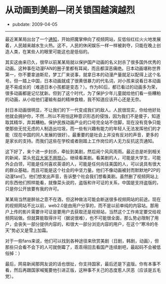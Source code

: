 # 从动画到美剧—闭关锁国越演越烈

- pubdate: 2009-04-05

--------------------------


最近某某局出台了一个[通知](http://news.163.com/09/0402/02/55S4IQPO0001124J.html)，开始把魔掌伸向了视频网站，反低俗红红火火地发展着，人民越来越水生火热。这不，人民的休闲娱乐一样一样被剥夺，只能在晚上创造人类，在某些人的眼里可能这也是低俗的。

其实这由来已久，很早以前某某局就以保护国产动画的名义封杀了很多国外优秀的动画。这种事在动漫FAN的圈子里都有耳闻，而且都深恶痛绝。日本动画堪称世界第一，你不要拿迪斯尼，梦工厂来说事，就拿日本的动漫产量就足以配得上这个名号。但一踏上中国，日本动画就成了很黄很暴力的代名词，对小孩来说看日本动画是不易成长的（难道日本小孩都是变态？）。作为80后，都已看过的动画多为荣，很多动画都是记忆犹新。但到了这个时代，为了保护少年儿童就给他们看一些糟粕的动画，从小给他们灌输有益的精神食粮，我不知道应该开心还是无奈。

封日本动画很明显，不让我们的下一代变成我们的敌人。人民很现实，你给他好处他就会拥护你，不然...所以不用怕这种意识形态的侵蚀，因为我们不是傻子，知道取其精华，弃其糟粕。保护民族动画产业的口号完全站不住脚，现在没有竞争只能使那些无忧无虑的人制造出垃圾，而一些有兴趣有能力的年轻人无法发挥他们的才能（现在中国的同人发展的很好）。最重要的是社会上并没有反对的声音，更多的是家长的支持。而我们这些在学校或者刚踏上工作岗位的人无力反抗这页通知。

这下好了，来个进一步封杀，牵扯到美剧，然后闹个风风雨雨。最近总是听到相关的新闻，菜头[号召大家不用担心](http://www.hecaitou.net/?p=5230)，继续看美剧。看美剧的人，可能是大学生，可能外企白领，可能是任何喜欢英语的人，可能是任何向往美国的人，可以说具有很大的群众基础，而且可能是这个社会的中坚力量。他们不像动画被封而默默地P2P的动漫fan们，他们想发出声音，告诉整个社会我们想看美剧。虽然删了视频网站上的东西他们照样能看，就像菜头说的，盗版和许可证的关系，中国是支持盗版的，只是你公开放要有我的许可。

某某局当然是醉翁之意不在酒，但这种做法可能会断送很多视频网站的前途。现在的视频网站不比以前，web2.0是由用户分享的，而不是以前单纯的内容站。那用户上传的影片需要许可证是要用户去获取还是视频站，当然这个工作肯定要交给视频网站做。但就算能取得许可（据说很难），也不可能很全面，那么势必限制了用户，会丧失一部分提供内容的，和很大一部分浏览内容的用户，在这个“寒冷的冬天”势必又是雪上加霜。

对于一些fans来说，他们可以找到各种途径来欣赏美剧（日剧，韩剧，动画），但那些只会看不会下的人可就倒霉了，乖乖得回去看国产连续剧吧，最起码不会被低俗掉：）

最后，网易新闻那网友说的话也很扯，你支持国家，最后还是下盗版。你有本事不看，然后再跟国家喊冤要他引进正版，这种事不关己的态度惹人厌恶（应该是五毛党）。
